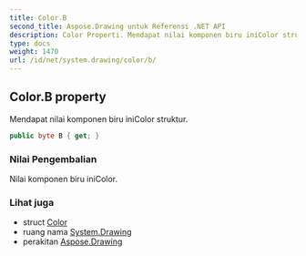 ```yaml
---
title: Color.B
second_title: Aspose.Drawing untuk Referensi .NET API
description: Color Properti. Mendapat nilai komponen biru iniColor struktur.
type: docs
weight: 1470
url: /id/net/system.drawing/color/b/
---
```

## Color.B property

Mendapat nilai komponen biru iniColor struktur.

```csharp
public byte B { get; }
```

### Nilai Pengembalian

Nilai komponen biru iniColor.

### Lihat juga

* struct [Color](../)
* ruang nama [System.Drawing](../../color/)
* perakitan [Aspose.Drawing](../../../)



